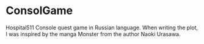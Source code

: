 # ConsolGame
Hospital511
Console quest game in Russian language.
When writing the plot, I was inspired by the manga Monster from the author Naoki Urasawa.
